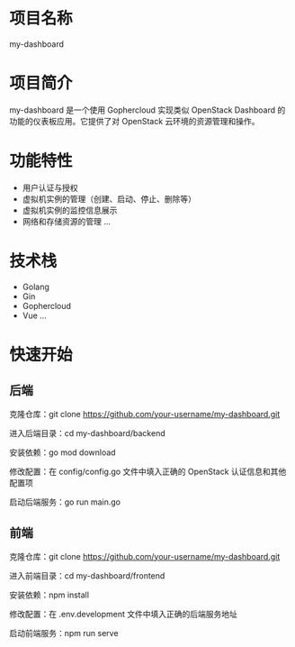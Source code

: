 # 项目名称

my-dashboard

# 项目简介

my-dashboard 是一个使用 Gophercloud 实现类似 OpenStack Dashboard 的功能的仪表板应用。它提供了对 OpenStack 云环境的资源管理和操作。

# 功能特性

- 用户认证与授权
- 虚拟机实例的管理（创建、启动、停止、删除等）
- 虚拟机实例的监控信息展示
- 网络和存储资源的管理
...
# 技术栈

- Golang
- Gin
- Gophercloud
- Vue
...

# 快速开始
## 后端

克隆仓库：git clone https://github.com/your-username/my-dashboard.git

进入后端目录：cd my-dashboard/backend

安装依赖：go mod download

修改配置：在 config/config.go 文件中填入正确的 OpenStack 认证信息和其他配置项

启动后端服务：go run main.go

## 前端

克隆仓库：git clone https://github.com/your-username/my-dashboard.git

进入前端目录：cd my-dashboard/frontend

安装依赖：npm install

修改配置：在 .env.development 文件中填入正确的后端服务地址

启动前端服务：npm run serve